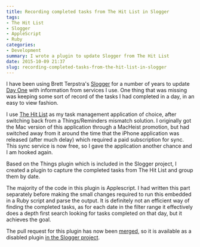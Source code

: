 ```yaml
---
title: Recording completed tasks from The Hit List in Slogger
tags:
- The Hit List
- Slogger
- AppleScript
- Ruby
categories:
- Development
summary: I wrote a plugin to update Slogger from The Hit List
date: 2015-10-09 21:37
slug: recording-completed-tasks-from-the-hit-list-in-slogger
---
```

I have been using Brett Terpstra's [Slogger][slogger] for a number of years to update [Day One][dayone] with information from services I use. One thing that was missing was keeping some sort of record of the tasks I had completed in a day, in an easy to view fashion.

<!--more-->

I use [The Hit List][thl] as my task management application of choice, after switching back from a Things/Reminders mismatch solution. I originally got the Mac version of this application through a MacHeist promotion, but had switched away from it around the time that the iPhone application was released (after much delay) which required a paid subscription for sync. This sync service is now free, so I gave the application another chance and I am hooked again.

Based on the Things plugin which is included in the Slogger project, I created a plugin to capture the completed tasks from The Hit List and group them by date. 

The majority of the code in this plugin is Applescript. I had written this part separately before making the small changes required to run this embedded in a Ruby script and parse the output. It is definitely not an efficient way of finding the completed tasks, as for each date in the filter range it effectively does a depth first search looking for tasks completed on that day, but it achieves the goal.



The pull request for this plugin has now been [merged][thl_pr], so it is available as a disabled plugin [in the Slogger project][thl_plugin]. 



[slogger]: http://brettterpstra.com/projects/slogger/ "Slogger - BrettTerpstra.com"
[dayone]: http://dayoneapp.com "Day One | A simple and elegant journal for iPhone, iPad, and Mac."
[thl]: http://www.karelia.com/products/the-hit-list/mac.html "The Hit List for Mac: Handles life’s little tasks & big projects"
[thl_pr]: https://github.com/ttscoff/Slogger/pull/387#event-430765755 "Pull Request 387"
[thl_plugin]: https://github.com/ttscoff/Slogger/blob/master/plugins_disabled/thehitlist.rb "thehitlist.rb in ttscoff/Slogger"
